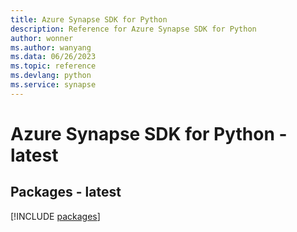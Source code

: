```yaml
---
title: Azure Synapse SDK for Python
description: Reference for Azure Synapse SDK for Python
author: wonner
ms.author: wanyang
ms.data: 06/26/2023
ms.topic: reference
ms.devlang: python
ms.service: synapse
---
```

# Azure Synapse SDK for Python - latest
## Packages - latest
[!INCLUDE [packages](synapse-index.md)]